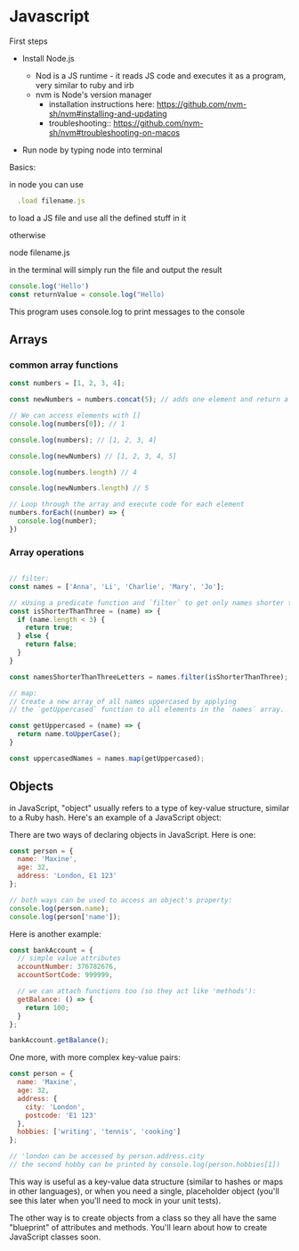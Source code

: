 # Javascript

First steps

- Install Node.js
  - Nod is a JS runtime - it reads JS code and executes it as a program, very similar to ruby and irb
  - nvm is Node's version manager
    - installation instructions here: https://github.com/nvm-sh/nvm#installing-and-updating
    - troubleshooting:: https://github.com/nvm-sh/nvm#troubleshooting-on-macos

- Run node by typing node into terminal

Basics:

in node you can use

``` Javascript
  .load filename.js
```

to load a JS file and use all the defined stuff in it

otherwise

node filename.js

in the terminal will simply run the file and output the result


```Javascript
console.log('Hello')
const returnValue = console.log("Hello)
```

 This program uses console.log to print messages to the console



## Arrays

### common array functions

```JavaScript
const numbers = [1, 2, 3, 4];

const newNumbers = numbers.concat(5); // adds one element and return a new array

// We can access elements with []
console.log(numbers[0]); // 1

console.log(numbers); // [1, 2, 3, 4]

console.log(newNumbers) // [1, 2, 3, 4, 5]

console.log(numbers.length) // 4

console.log(newNumbers.length) // 5

// Loop through the array and execute code for each element
numbers.forEach((number) => {
  console.log(number);
})
```


### Array operations

``` JavaScript

// filter:
const names = ['Anna', 'Li', 'Charlie', 'Mary', 'Jo'];

// xUsing a predicate function and `filter` to get only names shorter than 3 letters.
const isShorterThanThree = (name) => {
  if (name.length < 3) {
    return true;
  } else {
    return false;
  }
}

const namesShorterThanThreeLetters = names.filter(isShorterThanThree);

// map:
// Create a new array of all names uppercased by applying
// the `getUppercased` function to all elements in the `names` array.

const getUppercased = (name) => {
  return name.toUpperCase();
}

const uppercasedNames = names.map(getUppercased);
```


## Objects

in JavaScript, "object" usually refers to a type of key-value structure, similar to a Ruby hash. Here's an example of a JavaScript object:

There are two ways of declaring objects in JavaScript. Here is one:

```JavaScript
const person = {
  name: 'Maxine',
  age: 32,
  address: 'London, E1 123'
};

// both ways can be used to access an object's property:
console.log(person.name);
console.log(person['name']);
```

 Here is another example:

```JavaScript
const bankAccount = {
  // simple value attributes
  accountNumber: 376782676,
  accountSortCode: 999999,

  // we can attach functions too (so they act like 'methods'):
  getBalance: () => {
    return 100;
  }
};

bankAccount.getBalance();
```

One more, with more complex key-value pairs:

```JavaScript
const person = {
  name: 'Maxine',
  age: 32,
  address: {
    city: 'London',
    postcode: 'E1 123'
  },
  hobbies: ['writing', 'tennis', 'cooking']
};

// 'london can be accessed by person.address.city
// the second hobby can be printed by console.log(person.hobbies[1])
```

This way is useful as a key-value data structure (similar to hashes or maps in other languages), or when you need a single, placeholder object (you'll see this later when you'll need to mock in your unit tests).


The other way is to create objects from a class so they all have the same "blueprint" of attributes and methods. You'll learn about how to create JavaScript classes soon.